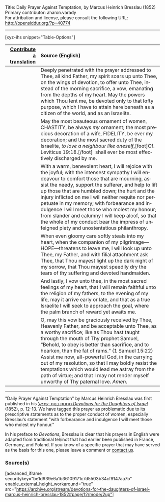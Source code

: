<html>
<head></head>
<body>
Title: Daily Prayer Against Temptation, by Marcus Heinrich Bresslau (1852)<br />
Primary contributor: aharon.varady<br />
For attribution and license, please consult the following URL: <a href="http://opensiddur.org/?p=40774">http://opensiddur.org/?p=40774</a>
<p />
<hr />

[xyz-ihs snippet="Table-Options"]<table style="margin-left: auto; margin-right: auto;" class="draggable">
<thead><tr><th id="x" style="text-align: right;"><a href="/translate/" target="_blank" rel="noopener">Contribute a translation</a></th><th style="text-align: left;">Source (English)</th></tr></thead>
<tbody>
<tr><td style="vertical-align:top;">
<div class="liturgy" lang="he">

</span></div></td>
 
<td style="vertical-align:top;">
<div class="english" lang="en">
Deeply penetrated with the prayer addressed to Thee, all kind Father, 
my spirit soars up unto Thee, on the wings of devotion, 
to offer unto Thee, instead of the morning sacrifice, 
a vow, emanating from the depths of my heart. 
May the powers which Thou lent me, 
be devoted only to that lofty purpose, 
which I have to attain here beneath as a citizen of the world, 
and as an Israelite. 
</div></td></tr>


<tr><td style="vertical-align:top;">
<div class="liturgy" lang="he">

</span></div></td>
 
<td style="vertical-align:top;">
<div class="english" lang="en">
May the most beauteous ornament of women, CHASTITY, 
be always <em>my</em> ornament; 
the most precious decoration of a wife, FIDELITY, 
be ever my decoration; 
and the most sacred duty of the Israelite, 
<em>to love a neighbour like oneself</em>,[foot]Cf. Leviticus 19:18.[/foot]&nbsp;
shall ever be most effectively discharged by me. 
</div></td></tr>


<tr><td style="vertical-align:top;">
<div class="liturgy" lang="he">

</span></div></td>
 
<td style="vertical-align:top;">
<div class="english" lang="en">
With a warm, benevolent heart, 
I will rejoice with the joyful; 
with the intensest sympathy I will endeavour 
to comfort those that are mourning, 
assist the needy, 
support the sufferer, 
and help to lift up those that are humbled down; 
the hurt and the injury inflicted on me 
I will neither requite nor perpetuate in my memory; 
with forbearance and indulgence 
I will meet those who molest my honour; 
from slander and calumny I will keep aloof, 
so that the whole of my conduct bear the impress 
of unfeigned piety and unostentatious philanthropy. 
</div></td></tr>


<tr><td style="vertical-align:top;">
<div class="liturgy" lang="he">

</span></div></td>
 
<td style="vertical-align:top;">
<div class="english" lang="en">
When even gloomy care softly steals into my heart, 
when the companion of my pilgrimage—HOPE—threatens to leave me, 
I will look up unto Thee, my Father, 
and with filial attachment ask Thee, 
that Thou mayest light up the dark night of my sorrow, 
that Thou mayest speedily dry the tears of thy suffering and devoted handmaiden. 
</div></td></tr>


<tr><td style="vertical-align:top;">
<div class="liturgy" lang="he">

</span></div></td>
 
<td style="vertical-align:top;">
<div class="english" lang="en">
And lastly, I vow unto thee, in the most sacred feelings of my heart, 
that I will remain faithful unto the religion of my fathers, 
to the evening of my life, may it arrive early or late, 
and that as a true Israelite I will seek to approach the goal, 
where the palm branch of reward yet awaits me. 
</div></td></tr>


<tr><td style="vertical-align:top;">
<div class="liturgy" lang="he">

</span></div></td>
 
<td style="vertical-align:top;">
<div class="english" lang="en">
O, may this vow be graciously received by Thee, Heavenly Father, 
and be acceptable unto Thee, as a worthy sacrifice; 
like as Thou hast taught through the mouth of Thy prophet Samuel, 
“Behold, to obey is better than sacrifice, 
and to hearken, than the fat of rams.” <span class="citation">(1 Samuel 15:22)</span>
Assist me now, all-powerful God, in the carrying out of my resolution, 
so that I may boldly resist the temptations 
which would lead me astray from the path of virtue; 
and that I may not render myself unworthy of Thy paternal love. 
<em>Amen</em>.
</div></td></tr>
</tbody></table>

<hr />

"Daily Prayer Against Temptation" by Marcus Heinrich Bresslau was first published in his <a href="/?p=32040">תחנות בנות ישראל <em>Devotions for the Daughters of Israel</em></a> (1852), p. 12-13. We have tagged this prayer as problematic due to its prescriptive statements as to the proper conduct of women, especially Bresslau's statement "with forbearance and indulgence I will meet those who molest my honour."

In his preface to <em>Devotions</em>, Bresslau is clear that his prayers in English were adapted from traditional teḥinot that had earlier been published in France, Germany, and Poland. If you know of a specific prayer that may have served as the basis for this one, please leave a comment or <a href="/contact/">contact us</a>.

<h3>Source(s)</h3>

[advanced_iframe securitykey="be1d939e6a1b36109171c7d5503b34cf9147aa7b" enable_external_height_workaround="true" src="https://archive.org/stream/devotions-for-the-daughters-of-israel-marcus-heinrich-bresslau-1852#page/12/mode/2up"]

&nbsp;
</body>
</html>